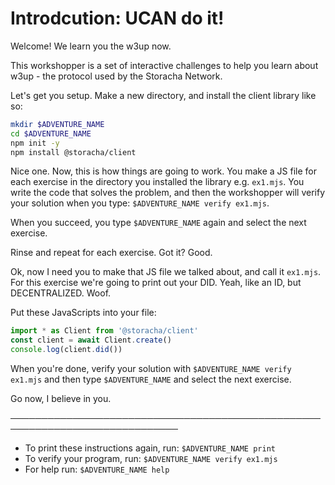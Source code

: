 # Introdcution: UCAN do it!

Welcome! We learn you the w3up now.

This workshopper is a set of interactive challenges to help you learn about w3up - the protocol used by the Storacha Network.

Let's get you setup. Make a new directory, and install the client library like so:

```sh
mkdir $ADVENTURE_NAME
cd $ADVENTURE_NAME
npm init -y
npm install @storacha/client
```

Nice one. Now, this is how things are going to work. You make a JS file for each exercise in the directory you installed the library e.g. `ex1.mjs`. You write the code that solves the problem, and then the workshopper will verify your solution when you type: `$ADVENTURE_NAME verify ex1.mjs`.

When you succeed, you type `$ADVENTURE_NAME` again and select the next exercise.

Rinse and repeat for each exercise. Got it? Good.

Ok, now I need you to make that JS file we talked about, and call it `ex1.mjs`. For this exercise we're going to print out your DID. Yeah, like an ID, but DECENTRALIZED. Woof.

Put these JavaScripts into your file:

```js
import * as Client from '@storacha/client'
const client = await Client.create()
console.log(client.did())
```

When you're done, verify your solution with `$ADVENTURE_NAME verify ex1.mjs` and then type `$ADVENTURE_NAME` and select the next exercise.

Go now, I believe in you.

─────────────────────────────────────────────────────────────────────────────
* To print these instructions again, run: `$ADVENTURE_NAME print`
* To verify your program, run: `$ADVENTURE_NAME verify ex1.mjs`
* For help run: `$ADVENTURE_NAME help`
